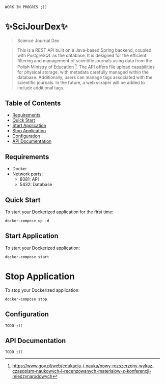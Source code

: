 `WORK IN PROGRES ;))`
# ✨SciJourDex✨
> Science Journal Dex

> This is a REST API built on a Java-based Spring backend, coupled with PostgreSQL as the database. It is designed for the efficient filtering and management of scientific journals using data from the Polish Ministry of Education [^1]. The API offers file upload capabilities for physical storage, with metadata carefully managed within the database. Additionally, users can manage tags associated with the scientific journals. In the future, a web scraper will be added to include additional tags.

[^1]: https://www.gov.pl/web/edukacja-i-nauka/nowy-rozszerzony-wykaz-czasopism-naukowych-i-recenzowanych-materialow-z-konferencji-miedzynarodowych

## Table of Contents
- [Requirements](#requirements)
- [Quick Start](#quick-start)
- [Start Application](#start-application)
- [Stop Application](#stop-application)
- [Configuration](#configuration)
- [API Documentation](#api-documentation)

## Requirements 

- Docker
- Network ports:
  - 8081: API
  - 5432: Database

## Quick Start
To start your Dockerized application for the first time:
```
docker-compose up -d
```

## Start Application
To start your Dockerized application:
```
docker-compose start
```

# Stop Application
To stop your Dockerized application:
```
docker-compose stop
```

## Configuration

`TODO ;))`

## API Documentation

`TODO ;))`